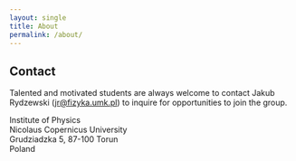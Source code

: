 ```yaml
---
layout: single
title: About
permalink: /about/
---
```


## Contact
Talented and motivated students are always welcome to contact Jakub Rydzewski
(jr@fizyka.umk.pl) to inquire for opportunities to join the group.

Institute of Physics  
Nicolaus Copernicus University  
Grudziadzka 5, 87-100 Torun  
Poland
